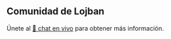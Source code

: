 ## Comunidad de Lojban

Únete al [💬 chat en vivo](https://lojban.pw/en/articles/live_chat/) para obtener más información.